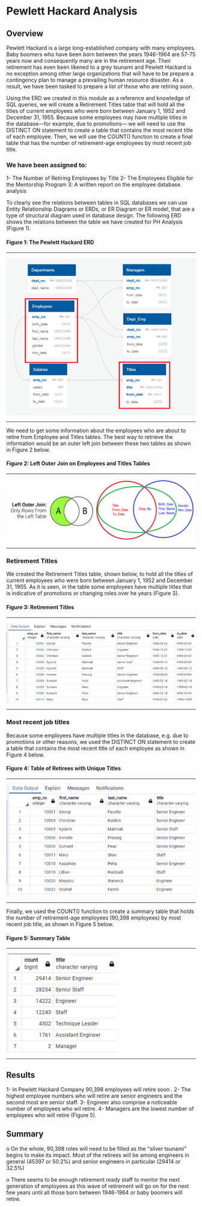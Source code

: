 # Pewlett Hackard Analysis

## Overview 

Pewlett Hackard is a large long-established company with many employees. Baby boomers who have been born between the years 1946-1964 are 57-75 years now and consequently many are in the retirement age. Their retirement has even been likened to a grey tsunami and Pewlett Hackard is no exception among other large organizations that will have to be prepare a contingency plan to manage a prevailing human resource disaster. As a result, we have been tasked to prepare a list of those who are retiring soon.

Using the ERD we created in this module as a reference and knowledge of SQL queries, we will create a Retirement Titles table that will hold all the titles of current employees who were born between January 1, 1952 and December 31, 1955. Because some employees may have multiple titles in the database—for example, due to promotions— we will need to use the DISTINCT ON statement to create a table that contains the most recent title of each employee. Then, we will use the COUNT() function to create a final table that has the number of retirement-age employees by most recent job title.

### We have been assigned to: 
  1- The Number of Retiring Employees by Title
  2- The Employees Eligible for the Mentorship Program
  3: A written report on the employee database analysis

To clearly see the relations between tables in SQL databases we can use Entity Relationship Diagrams or ERDs, or ER Diagram or ER model, that are a type of structural diagram used in database design. The following ERD shows the relations between the table we have created for PH Analysis (Figure 1).


#### Figure 1: The Pewlett Hackard ERD

-----------------------
![EmployeeDB.png](https://github.com/BHashemi2021/Pewlett-Hackard-Analysis/blob/main/Pewlett-Hackard-Analysis/Images/EmployeeDB.png)

-----------------------


We need to get some information about the employees who are about to retire from Employee and Titles tables. The best way to retrieve the information would be an outer left join between these two tables as shown in Figure 2 below.

#### Figure 2: Left Outer Join on Employees and Titles Tables

------------------------
![Left-outer-join.png](https://github.com/BHashemi2021/Pewlett-Hackard-Analysis/blob/main/Pewlett-Hackard-Analysis/Images/Left-outer-join.png)

------------------------



### Retirement Titles

We created the Retirement Titles table, shown below, to hold all the titles of current employees who were born between January 1, 1952 and December 31, 1955. As it is seen, in the table some employees have multiple titles that is indicative of promotions or changing roles over he years (Figure 3).


#### Figure 3: Retirement Titles

-----------------------
![1-retirement_titles.png](https://github.com/BHashemi2021/Pewlett-Hackard-Analysis/blob/main/Pewlett-Hackard-Analysis/Images/1-retirement_titles.png)

-----------------------



### Most recent job titles

Because some employees have multiple titles in the database, e.g. due to promotions or other reasons, we used the DISTINCT ON statement to create a table that contains the most recent title of each employee as shown in Figure 4 below.


#### Figure 4: Table of Retirees with Unique Titles
----------------------
![2-unique_titles.png](https://github.com/BHashemi2021/Pewlett-Hackard-Analysis/blob/main/Pewlett-Hackard-Analysis/Images/2-unique_titles.png)

----------------------


Finally, we used the COUNT() function to create a summary table that holds the number of retirement-age employees (90,398 employees) by most recent job title, as shown in Figure 5 below.



#### Figure 5: Summary Table

----------------------
![3_retiring_titles.png](https://github.com/BHashemi2021/Pewlett-Hackard-Analysis/blob/main/Pewlett-Hackard-Analysis/Images/3_retiring_titles.png)

----------------------


## Results 

1- In Pewlett Hackard Company 90,398 employees will retire soon .
2- The highest employee numbers who will retire are senior engineers and the second most are senior staff.
3- Engineer also comprise a noticeable number of employees who wil retire.
4- Managers are the lowest number of employees who will retire (Figure 5).


## Summary

o	On the whole, 90,398 roles will need to be filled as the "silver tsunami" begins to make its impact. Most of the retirees will be among engineers in general (45397 or 50.2%) and senior engineers in particular (29414 or 32.5%)

o	There seems to be enough retirement ready staff to mentor the next generation of employees as this wave of retirement will go on for the next few years until all those born between 1946-1964 or baby boomers will retire. 
